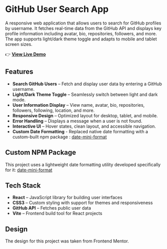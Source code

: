 # GitHub User Search App

A responsive web application that allows users to search for GitHub profiles by username. It fetches real-time data from the GitHub API and displays key profile information including avatar, bio, repositories, followers, and more.
The app supports light/dark theme toggle and adapts to mobile and tablet screen sizes.

👉 **[View Live Demo](https://callmehelga.github.io/github-user-search-react/)**

## Features

- **Search GitHub Users** – Fetch and display user data by entering a GitHub username.
- **Light/Dark Theme Toggle** – Seamlessly switch between light and dark mode.
- **User Information Display** – View name, avatar, bio, repositories, followers, following, location, and more.
- **Responsive Design** – Optimized layout for desktop, tablet, and mobile.
- **Error Handling** – Displays a message when a user is not found.
- **Interactive UI** – Hover states, clean layout, and accessible navigation.
- **Custom Date Formatting** - Replaced native date formatting with a custom-built npm package : [date-mini-format](https://www.npmjs.com/package/date-mini-format)

## Custom NPM Package

This project uses a lightweight date formatting utility developed specifically for it: [date-mini-format](https://www.npmjs.com/package/date-mini-format)

## Tech Stack

- **React** – JavaScript library for building user interfaces
- **CSS3** – Custom styling with support for themes and responsiveness
- **GitHub API** – Fetches public user data
- **Vite** – Frontend build tool for React projects

## Design

The design for this project was taken from Frontend Mentor.

